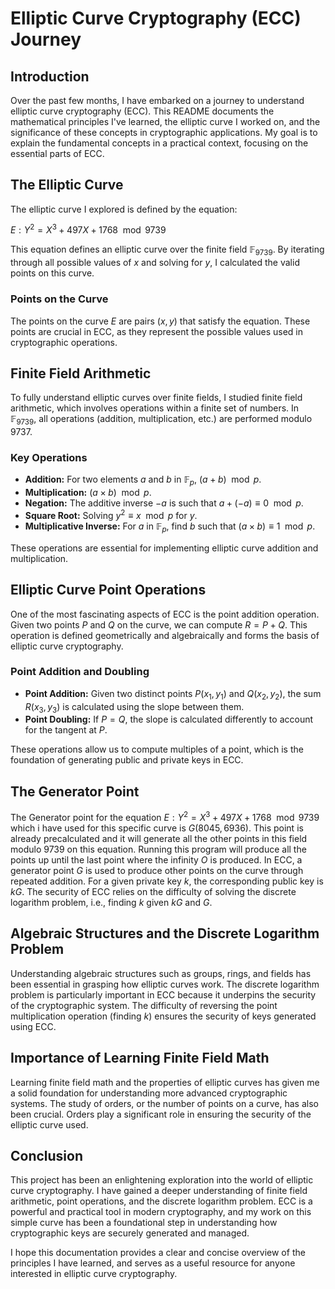 # Elliptic Curve Cryptography (ECC) Journey

## Introduction

Over the past few months, I have embarked on a journey to understand elliptic curve cryptography (ECC). This README documents the mathematical principles I've learned, the elliptic curve I worked on, and the significance of these concepts in cryptographic applications. My goal is to explain the fundamental concepts in a practical context, focusing on the essential parts of ECC.

## The Elliptic Curve

The elliptic curve I explored is defined by the equation:

$E : Y^2 = X^3 + 497X + 1768 \mod 9739$

This equation defines an elliptic curve over the finite field $\mathbb{F}_{9739}$. By iterating through all possible values of $x$ and solving for $y$, I calculated the valid points on this curve.

### Points on the Curve

The points on the curve $E$ are pairs $(x, y)$ that satisfy the equation. These points are crucial in ECC, as they represent the possible values used in cryptographic operations.

## Finite Field Arithmetic

To fully understand elliptic curves over finite fields, I studied finite field arithmetic, which involves operations within a finite set of numbers. In $\mathbb{F}_{9739}$, all operations (addition, multiplication, etc.) are performed modulo 9737.

### Key Operations

- **Addition:** For two elements $a$ and $b$ in $\mathbb{F}_{p}$, $(a + b) \mod p$.
- **Multiplication:** $(a \times b) \mod p$.
- **Negation:** The additive inverse $-a$ is such that $a + (-a) \equiv 0 \mod p$.
- **Square Root:** Solving $y^2 \equiv x \mod p$ for $y$.
- **Multiplicative Inverse:** For $a$ in $\mathbb{F}_{p}$, find $b$ such that $(a \times b) \equiv 1 \mod p$.

These operations are essential for implementing elliptic curve addition and multiplication.

## Elliptic Curve Point Operations

One of the most fascinating aspects of ECC is the point addition operation. Given two points $P$ and $Q$ on the curve, we can compute $R = P + Q$. This operation is defined geometrically and algebraically and forms the basis of elliptic curve cryptography.

### Point Addition and Doubling

- **Point Addition:** Given two distinct points $P(x_1, y_1)$ and $Q(x_2, y_2)$, the sum $R(x_3, y_3)$ is calculated using the slope between them.
- **Point Doubling:** If $P = Q$, the slope is calculated differently to account for the tangent at $P$.

These operations allow us to compute multiples of a point, which is the foundation of generating public and private keys in ECC.

## The Generator Point

The Generator point for the equation $E : Y^2 = X^3 + 497X + 1768 \mod 9739$ which i have used for this specific curve is $G(8045, 6936)$. This point is already precalculated and it will generate all the other points in this field modulo 9739 on this equation. Running this program will produce all the points up until the last point where the infinity $O$ is produced. In ECC, a generator point $G$ is used to produce other points on the curve through repeated addition. For a given private key $k$, the corresponding public key is $kG$. The security of ECC relies on the difficulty of solving the discrete logarithm problem, i.e., finding $k$ given $kG$ and $G$.

## Algebraic Structures and the Discrete Logarithm Problem

Understanding algebraic structures such as groups, rings, and fields has been essential in grasping how elliptic curves work. The discrete logarithm problem is particularly important in ECC because it underpins the security of the cryptographic system. The difficulty of reversing the point multiplication operation (finding $k$) ensures the security of keys generated using ECC.

## Importance of Learning Finite Field Math

Learning finite field math and the properties of elliptic curves has given me a solid foundation for understanding more advanced cryptographic systems. The study of orders, or the number of points on a curve, has also been crucial. Orders play a significant role in ensuring the security of the elliptic curve used.

## Conclusion

This project has been an enlightening exploration into the world of elliptic curve cryptography. I have gained a deeper understanding of finite field arithmetic, point operations, and the discrete logarithm problem. ECC is a powerful and practical tool in modern cryptography, and my work on this simple curve has been a foundational step in understanding how cryptographic keys are securely generated and managed.

I hope this documentation provides a clear and concise overview of the principles I have learned, and serves as a useful resource for anyone interested in elliptic curve cryptography.